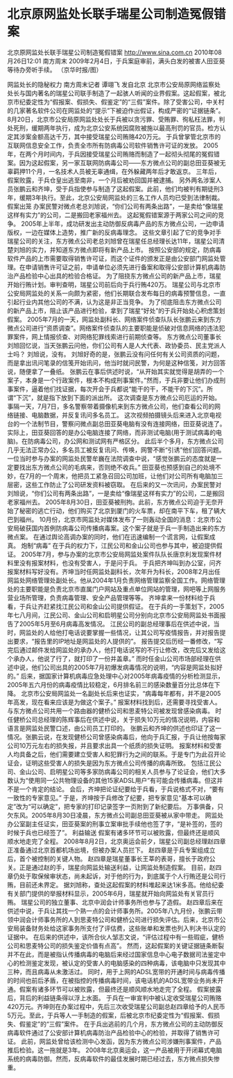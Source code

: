 # 北京原网监处长联手瑞星公司制造冤假错案

北京原网监处长联手瑞星公司制造冤假错案
http://www.sina.com.cn  2010年08月26日12:01  南方周末
2009年2月4日，于兵案庭审前，满头白发的被害人田亚葵等待办旁听手续。 （京华时报/图）

网监处长的隐秘权力
南方周末记者 谭翊飞 发自北京
北京市公安局原网络监察处处长与国内著名的瑞星公司联手制造了一起骇人听闻的业界假案。这起假案，被北京市纪委定性为“假报案、假损失、假鉴定”的“三假”案件。除了受害公司，中关村的几家著名软件公司在网监处的“提示”下被迫作出假证，构成严密的“证据链条”。
8月20日，北京市公安局原网监处处长于兵被以贪污罪、受贿罪、徇私枉法罪，判处死刑，缓期两年执行，成为北京公安系统因腐败被施以最高刑罚的官员。检方认定其涉案金额高达千万，其中接受瑞星公司贿赂420万元。
于兵曾掌管北京市的互联网信息安全工作，负责全市所有防病毒公司软件销售许可证的发放。
2005年，在两个月时间内，于兵因接受瑞星公司贿赂而制造了一起彻头彻尾的冤假错案。因为这起假案，另一家互联网防病毒公司——东方微点公司的副总田亚葵被无辜羁押11个月，一名技术人员被无辜通缉，在外躲藏两年后才敢返京。
三年后，假案败露，于兵仓皇出逃至南非，一个月后被劝回国并被逮捕。
另外两名涉案人员张鹏云和齐坤，受于兵指使参与制造了这起假案。此前，他们均被判有期徒刑3年，缓期3年执行。至此，北京公安局网监处的三名工作人员均已受到法律制裁。
假案出笼
办案民警对微点老总刘旭说，“你们公司有两条出路”，一是卖给“像瑞星这样有实力”的公司，二是搬回老家福州去。
这起冤假错案源于两家公司之间的竞争。
2005年上半年，成功研发出主动防御反病毒产品的东方微点公司，一边申请版权，一边在媒体上造势，推广新的反病毒理念。
这些文章引起了它的竞争对手瑞星公司的关注，东方微点公司老总刘旭曾在瑞星任总经理长达11年，瑞星公司清楚刘旭的实力，并知道东方微点即将有新产品上市。
按照公安部的规定，防病毒软件产品的上市需要取得销售许可证，而这个证件的颁发正是由公安部门网监处管理。在申请销售许可证之前，申请单位必须先进行备案和取得公安部计算机病毒防治产品检验中心出具的检验合格证。
为了阻挠东方微点公司的新产品上市，瑞星开始行贿计划。审判查明，瑞星公司前后向于兵行贿420万。
瑞星公司与北京市公安局网监处的关系一向颇为紧密，他们长期联合发布每日的病毒预警信息，一直引起行业内其他公司的不满，认为这是非正当竞争。
为了彻底阻击东方微点公司的新产品上市，阻止该产品进行检验，拿到了瑞星“好处”的于兵开始处心积虑策划假案。
2005年7月的一天，网监处副科长、网络案件侦查队队长张鹏云来到东方微点公司进行“资质调查”。网络案件侦查队的主要职能是侦破对信息网络的违法犯罪案件，网上情报侦查、对网络犯罪线索进行前期侦查等。
东方微点公司董事长刘旭回忆说，当天张鹏云问他，你们公司有人是人大代表、政协委员、民主党派人士吗？
刘旭说，没有。
刘旭好奇的是，张鹏云没有问任何有关公司资质的问题，而是拿出讯问笔录的信笺开始讯问，他当时就问民警，为何是这种信笺，对方回答说，随便拿了一叠纸。
张鹏云在事后供述时说，“从开始其实就觉得是胡弄的一个案子，本身是一个行政案件，根本不构成刑事案件。”然而，于兵非要让他们办成刑事案件，逼着他们找证据，每次开会于兵都说“能干的干，不能干的下沉”。所谓“下沉”，就是指下放到下面的派出所。
这次调查是东方微点公司厄运的开始。
事隔一天，7月7日，多名警察带着摄像机来到东方微点公司，他们查看公司的网络链接、电脑数据，并反复讯问多名员工。
这次视频拍摄镜头后来进入北京电视台的一个法制节目，警察问微点副总田亚葵电脑有没有连接网络，田亚葵说连了。实际上，田亚葵回答的是办公电脑连接了网络，而非测试电脑(用于测试病毒的电脑)。在防病毒公司，办公网和测试网有严格区分。
此后半个多月，东方微点公司几乎无法正常办公，多名员工被反复讯问、传唤，网警不断“引诱”他们回答问题。
一位当时参与办案的网监处民警牟巍在法院调查中说，“感觉张鹏云的态度就是一定要找出东方微点公司的毛病来，否则绝不收兵。”
田亚葵也预感到自己的处境不妙，在7月的一个周末，他把员工紧急召回公司加班，让他们对公司所有电脑加三层密，这些工作防止了公司研发资料被窃取。
在后来的又一次讯问，办案民警对刘旭说，“你们公司有两条出路”，一是卖给“像瑞星这样有实力”的公司，二是搬回老家福州去。
2005年8月30日，田亚葵被刑拘。此前，东方微点公司迫于无奈开始了秘密的逃亡行动，他们购买了北京到厦门的火车票，却在南平下车，租了辆大巴到福州。
10月份，北京市网监处对媒体发布了一则轰动全国的消息：北京市公安局破获国内首例防病毒公司传播病毒案。这个案子就是于兵一手制造出来的东方微点案。
在通过舆论高调办案的同时，他们在迅速编制一个谎言网，让假案成真。
炮制“病毒”
在于兵的权力下，江民公司和金山公司也参与其中，被迫提供假证。
2005年7月，参与办案的北京市公安局网监处案件队队长唐京利发现案件材料里没有报案材料，也没有受害人，于是问于兵。
于兵把齐坤叫到办公室，问齐报案材料写好没有。齐坤当时任网监处副科长，次年升为科长，2008年2月出任网监处网络管理处副处长。他从2004年1月负责网络管理监察全国工作。网络管理处的主要职能是负责北京市直属门户网站及重点单位网站的管理，网吧等上网服务营业场所管理，负责病毒管理、安全产品管理等等。
齐坤拿来一份材料给于兵看，于兵让齐赶紧找江民公司和金山公司提供假证。
在于兵的一手策划下，2005年七八月间，江民公司、金山公司和启明星公司分别向北京市公安局网监处书面报告了2005年5月至6月病毒高发情况。
江民公司的副总经理事后在供述中说，当时，网监处的人给他打电话说要掌握一些情况，让其公司写疫情报告，并对报告提出要求，“报告里的IP地址是网监处的人提供的”。
报告提交后历经一番修改，“写完后通过邮件发给网监处的承办人，他打电话说写的不行让修改，改完后又发给这个承办人，他说了行了，就打印了一份并盖章。”
而时任金山公司市场部经理在供述中说，他们公司出具的2005年7月初爆发病毒情况的说明，“内容是网监处拟好的。”
后来，据国家计算机病毒应急处理中心对2005年病毒疫情的分析检测显示，2005年五六月份的病毒疫情比较稳定，6月排名前三的感染数量百分比总体在下降。
北京市公安局网监处一名副处长后来也证实，“病毒每年都有，并不是2005年高发，现在看来应该是为做这个案子。”
报案材料找到后，还需要寻找受害人。
与东方微点公司共用一个路由器的健桥公司和思麦特公司被发现曾感染病毒。
时任健桥公司总经理的陈辉事后在供述中说，关于损失10万元的情况说明，内容和语言是网监处民警口述，由公司员工打印的。
张鹏云和齐坤的供述也印证了这一情况。张鹏云说，在发现健桥公司曾感染病毒后，他向于兵汇报，于兵让他按每家公司10万元左右的损失报，并且要求出具一个纸质的损失证明。
报案材料和受害人均具备之后，他们需要建立受害人和犯罪行为之间的联系。于是专门为此召开论证会，证明这些受害人的损失是因为东方微点公司传播的病毒所致。
包括江民公司、金山公司、启明星公司等多家防病毒公司的相关人员参与了论证会，他们大多数认为“使用同一公共物理设备的其他15家ADSL用户”有可能会传播病毒。但这并不是一个肯定的结论。
会后，齐坤把论证纪要给于兵看，于兵说格式不对，“要有一致性的专家意见。”
于是，齐坤按于兵修改了纪要，把专家意见“基本可以确定”改为“可以确定”，把专家的打印记录签字一页附到了新纪要后。
万事俱备，只欠东风。2005年8月30日凌晨，东方微点公司副总田亚葵被从家中带走。
网监处办公室副主任证实，田亚葵案的刑事立案审批手续他也签了字，“是补签的，签的时候于兵也已经签了”。
利益输送
假案有诸多环节可以被败露，但最终还是顺风顺水地走完了全程。
2008年8月2日，北京奥运会前夕，瑞星公司副总经理赵四章正准备通过北京首都机场出境，但被办案人员拦下。
赵四章是于兵专案组成立后，首个被控制的关键人物。
赵四章是瑞星董事长王莘的表哥，擅长于政府公关。正是通过赵的手，瑞星向网监处输送利益，让网监处制造假案。
目前，赵四章仍处于取保候审状态，尚未起诉，对于他的行为，到底属于个人行贿还是公司行贿，目前还未界定。
据刘旭称，查处这起假案的材料堆起来达1米多高。他给纪委有关部门提供的举报材料显示，2005年6月，瑞星就开始向网监处有关官员行贿。
瑞星公司的独立董事、北京中润会计师事务所也参与了造假。
赵四章后来在供述中说，于兵让其找一个熟一点的会计师事务所。2005年八九月份，张鹏云带领中润会计师事务所的人到思麦特公司和健桥公司进行损失评估。后来，北京市公安局装备财务处给这家事务所支付了评估费，这些账单和发票也列入判决书认定的证据中。
在后来的供述中，该所合伙人邹志文说，“评估过程中有一些瑕疵，健桥公司和思麦特公司的损失鉴定价值有点高”。
然而，这起假案的关键证据链条断裂并不在此，而是被指认传播病毒的电脑后来经过国家信息中心电子数据司法鉴定中心的检测鉴定发现，被认定的受害人的电脑感染的四种病毒，该电脑中只发现其中三种，而且病毒从未激活过。
同时，用于上网的ADSL宽带的开通时间与病毒传播的时间也前后矛盾，在被指控的传播病毒时间，该电话机的ADSL宽带业务尚未开通。假案有诸多环节可以被败露，但最终还是顺风顺水地走完了全程。
假案披露后，背后的利益链条得以浮上水面。
于兵在一审宣判中被认定收受瑞星公司贿赂420万元。齐坤则在办案过程中，先后三次收受瑞星公司副总赵四章给予的人民币5万元。至此，于兵等人一手制造的假案，后被北京市纪委定性为“假报案、假损失、假鉴定”的“三假”案件。
在于兵出逃前的几个月，东方微点公司的主动防御反病毒软件通过了公安部计算机病毒防治产品检验中心的检验，并取得了销售许可证。
此前，网监处曾给该检测中心发函，因为东方微点公司涉嫌刑事案件，产品推后检验。这一拖就是3年。
2008年北京奥运会，这一产品被用于开闭幕式电脑系统的病毒防御。然而，反病毒软件的最佳发展时期已经过去，东方微点损失惨重。

